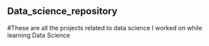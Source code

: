 ## Data_science_repository
#These are all the projects related to data science I worked on while learning Data Science
